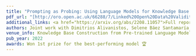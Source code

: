 ```yaml
---
title: "Prompting as Probing: Using Language Models for Knowledge Base Construction"
pdf_url: "[http://oro.open.ac.uk/66288/7/Linked%20Open%20Data%20Validity%20ISWS%202018.pdf](https://ceur-ws.org/Vol-3274/paper2.pdf)"
additional_links: <a href="https://arxiv.org/abs/2208.11057">Full report</a>
authors: Joint work with Dimitrios Alivanistos, Selene Báez Santamaría, Michael Cochez, Jan-Christoph Kalo, Emile van Krieken
venue_info: Knowledge Base Construction from Pre-trained Language Models (LM-KBC) challenge at International Semantic Web Conference (ISWC) in Bertinoro, Italy
pub_year: 2022
awards: Won 1st prize for the best-performing model 🏆
---
```

